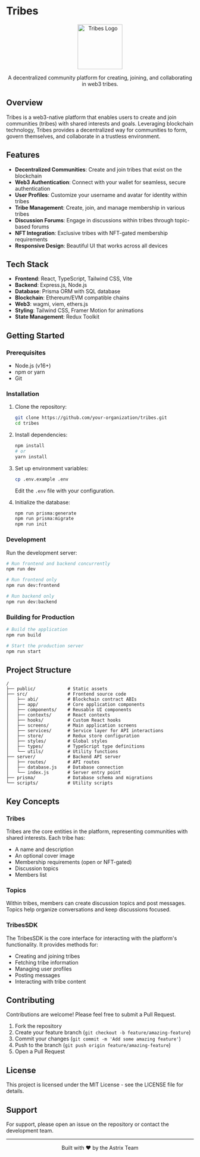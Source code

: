 
# Tribes

<p align="center">
  <img src="public/images/tribes-logo.svg" alt="Tribes Logo" width="120" />
</p>

<p align="center">
  A decentralized community platform for creating, joining, and collaborating in web3 tribes.
</p>

## Overview

Tribes is a web3-native platform that enables users to create and join communities (tribes) with shared interests and goals. Leveraging blockchain technology, Tribes provides a decentralized way for communities to form, govern themselves, and collaborate in a trustless environment.

## Features

- **Decentralized Communities**: Create and join tribes that exist on the blockchain
- **Web3 Authentication**: Connect with your wallet for seamless, secure authentication
- **User Profiles**: Customize your username and avatar for identity within tribes
- **Tribe Management**: Create, join, and manage membership in various tribes
- **Discussion Forums**: Engage in discussions within tribes through topic-based forums
- **NFT Integration**: Exclusive tribes with NFT-gated membership requirements
- **Responsive Design**: Beautiful UI that works across all devices

## Tech Stack

- **Frontend**: React, TypeScript, Tailwind CSS, Vite
- **Backend**: Express.js, Node.js
- **Database**: Prisma ORM with SQL database
- **Blockchain**: Ethereum/EVM compatible chains
- **Web3**: wagmi, viem, ethers.js
- **Styling**: Tailwind CSS, Framer Motion for animations
- **State Management**: Redux Toolkit

## Getting Started

### Prerequisites

- Node.js (v16+)
- npm or yarn
- Git

### Installation

1. Clone the repository:
   ```bash
   git clone https://github.com/your-organization/tribes.git
   cd tribes
   ```

2. Install dependencies:
   ```bash
   npm install
   # or
   yarn install
   ```

3. Set up environment variables:
   ```bash
   cp .env.example .env
   ```
   Edit the `.env` file with your configuration.

4. Initialize the database:
   ```bash
   npm run prisma:generate
   npm run prisma:migrate
   npm run init
   ```

### Development

Run the development server:

```bash
# Run frontend and backend concurrently
npm run dev

# Run frontend only
npm run dev:frontend

# Run backend only
npm run dev:backend
```

### Building for Production

```bash
# Build the application
npm run build

# Start the production server
npm run start
```

## Project Structure

```
/
├── public/            # Static assets
├── src/               # Frontend source code
│   ├── abi/           # Blockchain contract ABIs
│   ├── app/           # Core application components
│   ├── components/    # Reusable UI components
│   ├── contexts/      # React contexts
│   ├── hooks/         # Custom React hooks
│   ├── screens/       # Main application screens
│   ├── services/      # Service layer for API interactions
│   ├── store/         # Redux store configuration
│   ├── styles/        # Global styles
│   ├── types/         # TypeScript type definitions
│   └── utils/         # Utility functions
├── server/            # Backend API server
│   ├── routes/        # API routes
│   ├── database.js    # Database connection
│   └── index.js       # Server entry point
├── prisma/            # Database schema and migrations
└── scripts/           # Utility scripts
```

## Key Concepts

### Tribes

Tribes are the core entities in the platform, representing communities with shared interests. Each tribe has:

- A name and description
- An optional cover image
- Membership requirements (open or NFT-gated)
- Discussion topics
- Members list

### Topics

Within tribes, members can create discussion topics and post messages. Topics help organize conversations and keep discussions focused.

### TribesSDK

The TribesSDK is the core interface for interacting with the platform's functionality. It provides methods for:

- Creating and joining tribes
- Fetching tribe information
- Managing user profiles
- Posting messages
- Interacting with tribe content

## Contributing

Contributions are welcome! Please feel free to submit a Pull Request.

1. Fork the repository
2. Create your feature branch (`git checkout -b feature/amazing-feature`)
3. Commit your changes (`git commit -m 'Add some amazing feature'`)
4. Push to the branch (`git push origin feature/amazing-feature`)
5. Open a Pull Request

## License

This project is licensed under the MIT License - see the LICENSE file for details.

## Support

For support, please open an issue on the repository or contact the development team.

---

<p align="center">Built with ❤️ by the Astrix Team</p>

